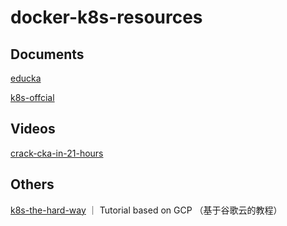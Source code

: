 # docker-k8s-resources

## Documents
[educka](https://github.com/lerndevops/educka)

[k8s-offcial](https://kubernetes.io/docs/concepts/overview/components/)

## Videos
[crack-cka-in-21-hours](https://www.youtube.com/watch?v=pHmTDB_qI6k&t=6146s)

## Others
[k8s-the-hard-way](https://github.com/kelseyhightower/kubernetes-the-hard-way) ｜ Tutorial based on GCP （基于谷歌云的教程）
